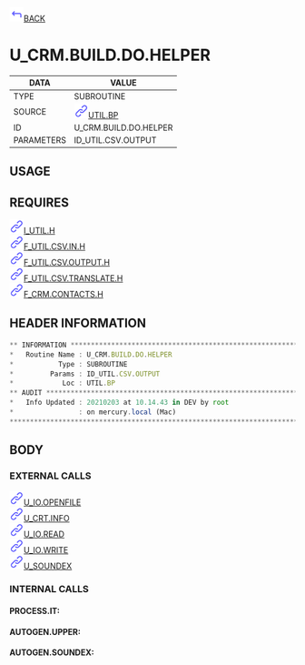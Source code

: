 <img src="../.resources/themes/unicons-line-6563ff/corner-up-left-alt.svg" alt="BACK" width="25" />[BACK](../DOCS/UTIL.BP.md)  
# U_CRM.BUILD.DO.HELPER  
|DATA|VALUE|
| --- | --- |
|TYPE|SUBROUTINE|
|SOURCE|<img src="../.resources/themes/unicons-line-6563ff/link.svg" alt="UTIL.BP" width="25" />[UTIL.BP](../DOCS/UTIL.BP.md)|
|ID|U_CRM.BUILD.DO.HELPER|
|PARAMETERS|ID_UTIL.CSV.OUTPUT|
    
## USAGE  
  
## REQUIRES  
<img src="../.resources/themes/unicons-line-6563ff/link.svg" alt="I_UTIL.H" width="25" />[I_UTIL.H](../DOCS.PAGE/I_UTIL.H.md)  
<img src="../.resources/themes/unicons-line-6563ff/link.svg" alt="F_UTIL.CSV.IN.H" width="25" />[F_UTIL.CSV.IN.H](../DOCS.PAGE/F_UTIL.CSV.IN.H.md)  
<img src="../.resources/themes/unicons-line-6563ff/link.svg" alt="F_UTIL.CSV.OUTPUT.H" width="25" />[F_UTIL.CSV.OUTPUT.H](../DOCS.PAGE/F_UTIL.CSV.OUTPUT.H.md)  
<img src="../.resources/themes/unicons-line-6563ff/link.svg" alt="F_UTIL.CSV.TRANSLATE.H" width="25" />[F_UTIL.CSV.TRANSLATE.H](../DOCS.PAGE/F_UTIL.CSV.TRANSLATE.H.md)  
<img src="../.resources/themes/unicons-line-6563ff/link.svg" alt="F_CRM.CONTACTS.H" width="25" />[F_CRM.CONTACTS.H](../DOCS.PAGE/F_CRM.CONTACTS.H.md)  
    
## HEADER INFORMATION  
```javascript
** INFORMATION ****************************************************************
*   Routine Name : U_CRM.BUILD.DO.HELPER
*           Type : SUBROUTINE
*         Params : ID_UTIL.CSV.OUTPUT
*            Loc : UTIL.BP
** AUDIT **********************************************************************
*   Info Updated : 20210203 at 10.14.43 in DEV by root
*                : on mercury.local (Mac)
*******************************************************************************

```
## BODY  
### EXTERNAL CALLS  
<img src="../.resources/themes/unicons-line-6563ff/link.svg" alt="U_IO.OPENFILE" width="25" />[U_IO.OPENFILE](../DOCS.PAGE/U_IO.OPENFILE.md)  
<img src="../.resources/themes/unicons-line-6563ff/link.svg" alt="U_CRT.INFO" width="25" />[U_CRT.INFO](../DOCS.PAGE/U_CRT.INFO.md)  
<img src="../.resources/themes/unicons-line-6563ff/link.svg" alt="U_IO.READ" width="25" />[U_IO.READ](../DOCS.PAGE/U_IO.READ.md)  
<img src="../.resources/themes/unicons-line-6563ff/link.svg" alt="U_IO.WRITE" width="25" />[U_IO.WRITE](../DOCS.PAGE/U_IO.WRITE.md)  
<img src="../.resources/themes/unicons-line-6563ff/link.svg" alt="U_SOUNDEX" width="25" />[U_SOUNDEX](../DOCS.PAGE/U_SOUNDEX.md)  
### INTERNAL CALLS  
#### PROCESS.IT:  
  
#### AUTOGEN.UPPER:  
  
#### AUTOGEN.SOUNDEX:  
  
  
